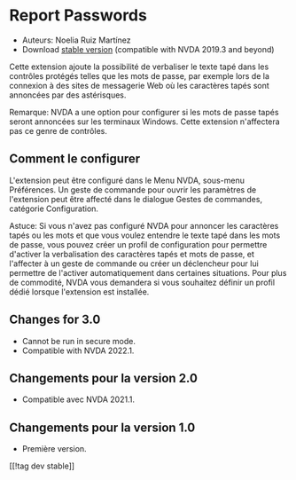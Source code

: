 # Report Passwords #

* Auteurs: Noelia Ruiz Martínez
* Download [stable version][1] (compatible with NVDA 2019.3 and beyond)

Cette extension ajoute la possibilité de verbaliser le texte tapé dans les
contrôles protégés telles que les mots de passe, par exemple lors de la
connexion à des sites de messagerie Web où les caractères tapés sont
annoncées par des astérisques.

Remarque: NVDA a une option pour configurer si les mots de passe tapés
seront annoncées sur les terminaux Windows. Cette extension n'affectera pas
ce genre de contrôles.

## Comment le configurer

L'extension peut être configuré dans le Menu NVDA, sous-menu Préférences. Un
geste de commande pour ouvrir les paramètres de l'extension peut être
affecté dans le dialogue Gestes de commandes, catégorie Configuration.

Astuce: Si vous n'avez pas configuré NVDA pour annoncer les caractères tapés
ou les mots et que vous voulez entendre le texte tapé dans les mots de
passe, vous pouvez créer un profil de configuration pour permettre d'activer
la verbalisation des caractères tapés et mots de passe, et l'affecter à un
geste de commande ou créer un déclencheur pour lui permettre de l'activer
automatiquement dans certaines situations. Pour plus de commodité, NVDA vous
demandera si vous souhaitez définir un profil dédié lorsque l'extension est
installée.

## Changes for 3.0 ##
* Cannot be run in secure mode.
* Compatible with NVDA 2022.1.

## Changements pour la version 2.0 ##
* Compatible avec NVDA 2021.1.

## Changements pour la version 1.0 ##
* Première version.

[[!tag dev stable]]

[1]: https://addons.nvda-project.org/files/get.php?file=reportPasswords
